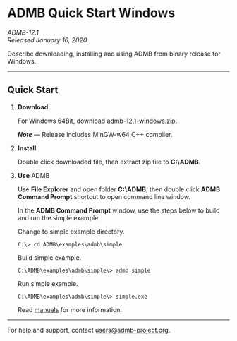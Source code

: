 # ADMB Quick Start Windows

*ADMB-12.1*  
*Released January 16, 2020*  

Describe downloading, installing and using ADMB from binary release for Windows.

---

Quick Start
-----------

1. **Download**

   For Windows 64Bit, download [admb-12.1-windows.zip](https://github.com/admb-project/admb/releases/download/admb-12.1/admb-12.1-windows.zip).

   _**Note**_ &mdash; Release includes MinGW-w64 C++ compiler.

2. **Install**

   Double click downloaded file, then extract zip file to **C:\ADMB**.

3. **Use** ADMB

   Use **File Explorer** and open folder **C:\ADMB**, then double click **ADMB Command Prompt** shortcut to open command line window.

   In the **ADMB Command Prompt** window, use the steps below to build and run the simple example.
 
   Change to simple example directory.       

   ```
   C:\> cd ADMB\examples\admb\simple
   ```

   Build simple example.

   ```
   C:\ADMB\examples\admb\simple\> admb simple
   ```

   Run simple example.

   ```
   C:\ADMB\examples\admb\simple\> simple.exe
   ```

   Read [manuals](http://www.admb-project.org/docs/manuals/) for more information.

---
For help and support, contact <users@admb-project.org>.
